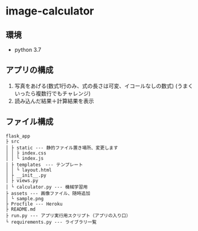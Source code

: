 # image-calculator

## 環境

- python 3.7

## アプリの構成

1. 写真をあげる(数式1行のみ、式の長さは可変、イコールなしの数式) (うまくいったら複数行でもチャレンジ)
2. 読み込んだ結果＋計算結果を表示

## ファイル構成

```
flask_app
├ src
│ ├ static --- 静的ファイル置き場所、変更します
│ │ ├ index.css
│ │ └ index.js
│ ├ templates　--- テンプレート
│ │ └ layout.html
│ ├ __init__.py
│ ├ views.py
│ └ calculator.py --- 機械学習用
├ assets --- 画像ファイル、随時追加
│ └ sample.png
├ Procfile --- Heroku
├ README.md
├ run.py --- アプリ実行用スクリプト（アプリの入り口）
└ requirements.py --- ライブラリ一覧
```
